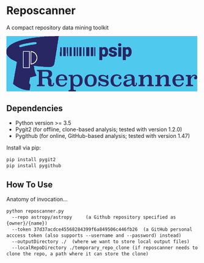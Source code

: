 # Reposcanner
A compact repository data mining toolkit

<img src="./logo.png" width="500">

## Dependencies

 - Python version >= 3.5
 - Pygit2 (for offline, clone-based analysis; tested with version 1.2.0)
 - Pygithub (for online, GitHub-based analysis; tested with version 1.47)
 
Install via pip:

```
pip install pygit2
pip install pygithub
```


## How To Use

Anatomy of invocation...
```
python reposcanner.py 
  --repo astropy/astropy     (a Github repository specified as {owner}/{name})
  --token 37d37acdce45568284399f6a849506c446fb26  (a GitHub personal acccess token (also supports --username and --password) instead)
  --outputDirectory ./  (where we want to store local output files)
  --localRepoDirectory ./temporary_repo_clone (if reposcanner needs to clone the repo, a path where it can store the clone)
```



